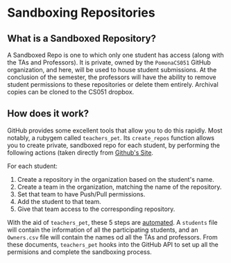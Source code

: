 # Sandboxing Repositories

## What is a Sandboxed Repository?

A Sandboxed Repo is one to which only one student has access (along with the 
TAs and Professors).  It is private, owned by the `PomonaCS051` GitHub
organization, and here, will be used to house student submissions.
At the conclusion of the semester, the professors will have the ability
to remove student permissions to these repositories or delete them entirely.
Archival copies can be cloned to the CS051 dropbox.

## How does it work?

GitHub provides some excellent tools that allow you to do this rapidly. Most
notably, a rubygem called `teachers_pet`. Its `create_repos` function allows
you to create private, sandboxed repo for each student, by performing the
following actions (taken directly from [Github's 
Site](https://education.github.com/guide/sandboxing#individual-projects).

For each student:
  1. Create a repository in the organization based on the student's name.
  2. Create a team in the organization, matching the name of the repository.
  3. Set that team to have Push/Pull permissions.
  4. Add the student to that team.
  5. Give that team access to the corresponding repository.

With the aid of `teachers_pet`, these 5 steps are [automated](https://github.com/education/teachers_pet#basic-setup).
A `students` file will contain the information of all the participating students,
and an `Owners.csv` file will contain the names od all the TAs and professors.
From these documents, `teachers_pet` hooks into the GitHub API to set up all
the permisions and complete the sandboxing process.


